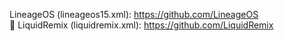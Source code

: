 LineageOS (lineageos15.xml): https://github.com/LineageOS  
💜 LiquidRemix (liquidremix.xml): https://github.com/LiquidRemix  